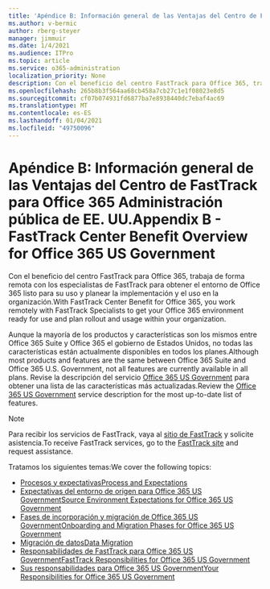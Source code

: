 ```yaml
---
title: 'Apéndice B: Información general de las Ventajas del Centro de FastTrack para Office 365 Administración pública de EE. UU.'
ms.author: v-bermic
author: rberg-steyer
manager: jimmuir
ms.date: 1/4/2021
ms.audience: ITPro
ms.topic: article
ms.service: o365-administration
localization_priority: None
description: Con el beneficio del centro FastTrack para Office 365, trabaja de forma remota con los especialistas de FastTrack para obtener el entorno de Office 365 listo para su uso y planear la implementación y el uso en la organización.
ms.openlocfilehash: 265b8b3f564aa68cb458a7cb27c1e1f08023e8d5
ms.sourcegitcommit: cf07b074931fd6877ba7e8938440dc7ebaf4ac69
ms.translationtype: MT
ms.contentlocale: es-ES
ms.lasthandoff: 01/04/2021
ms.locfileid: "49750096"
---
```

# <a name="appendix-b---fasttrack-center-benefit-overview-for-office-365-us-government"></a><span data-ttu-id="f9048-103">Apéndice B: Información general de las Ventajas del Centro de FastTrack para Office 365 Administración pública de EE. UU.</span><span class="sxs-lookup"><span data-stu-id="f9048-103">Appendix B - FastTrack Center Benefit Overview for Office 365 US Government</span></span>

<span data-ttu-id="f9048-104">Con el beneficio del centro FastTrack para Office 365, trabaja de forma remota con los especialistas de FastTrack para obtener el entorno de Office 365 listo para su uso y planear la implementación y el uso en la organización.</span><span class="sxs-lookup"><span data-stu-id="f9048-104">With FastTrack Center Benefit for Office 365, you work remotely with FastTrack Specialists to get your Office 365 environment ready for use and plan rollout and usage within your organization.</span></span> 
  
<span data-ttu-id="f9048-105">Aunque la mayoría de los productos y características son los mismos entre Office 365 Suite y Office 365 el gobierno de Estados Unidos, no todas las características están actualmente disponibles en todos los planes.</span><span class="sxs-lookup"><span data-stu-id="f9048-105">Although most products and features are the same between Office 365 Suite and Office 365 U.S. Government, not all features are currently available in all plans.</span></span> <span data-ttu-id="f9048-106">Revise la descripción del servicio [Office 365 US Government](https://aka.ms/aboutgovcloud) para obtener una lista de las características más actualizadas.</span><span class="sxs-lookup"><span data-stu-id="f9048-106">Review the [Office 365 US Government](https://aka.ms/aboutgovcloud) service description for the most up-to-date list of features.</span></span>

> [!NOTE]
> <span data-ttu-id="f9048-107">Para recibir los servicios de FastTrack, vaya al [sitio de FastTrack](https://go.microsoft.com/fwlink/?linkid=780698) y solicite asistencia.</span><span class="sxs-lookup"><span data-stu-id="f9048-107">To receive FastTrack services, go to the [FastTrack site](https://go.microsoft.com/fwlink/?linkid=780698) and request assistance.</span></span>  

<span data-ttu-id="f9048-108">Tratamos los siguientes temas:</span><span class="sxs-lookup"><span data-stu-id="f9048-108">We cover the following topics:</span></span>
- [<span data-ttu-id="f9048-109">Procesos y expectativas</span><span class="sxs-lookup"><span data-stu-id="f9048-109">Process and Expectations</span></span>](process-and-expectations.md) 
- [<span data-ttu-id="f9048-110">Expectativas del entorno de origen para Office 365 US Government</span><span class="sxs-lookup"><span data-stu-id="f9048-110">Source Environment Expectations for Office 365 US Government</span></span>](US-Gov-appendix-source-environment-expectations.md)   
- [<span data-ttu-id="f9048-111">Fases de incorporación y migración de Office 365 US Government</span><span class="sxs-lookup"><span data-stu-id="f9048-111">Onboarding and Migration Phases for Office 365 US Government</span></span>](US-Gov-appendix-onboarding-and-migration.md)
- [<span data-ttu-id="f9048-112">Migración de datos</span><span class="sxs-lookup"><span data-stu-id="f9048-112">Data Migration</span></span>](data-migration.md)    
- [<span data-ttu-id="f9048-113">Responsabilidades de FastTrack para Office 365 US Government</span><span class="sxs-lookup"><span data-stu-id="f9048-113">FastTrack Responsibilities for Office 365 US Government</span></span>](US-Gov-appendix-fasttrack-responsibilities.md)   
- [<span data-ttu-id="f9048-114">Sus responsabilidades para Office 365 US Government</span><span class="sxs-lookup"><span data-stu-id="f9048-114">Your Responsibilities for Office 365 US Government</span></span>](US-Gov-appendix-your-responsibilities.md)    

